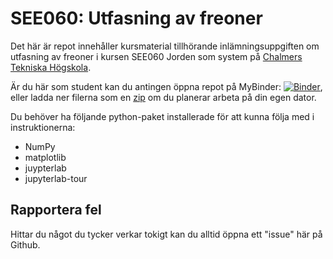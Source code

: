 # SEE060: Utfasning av freoner
Det här är repot innehåller kursmaterial tillhörande inlämningsuppgiften om utfasning av freoner i kursen SEE060 Jorden som system på [Chalmers Tekniska Högskola](https://www.chalmers.se/).

Är du här som student kan du antingen öppna repot på MyBinder: [![Binder](https://mybinder.org/badge_logo.svg)](https://mybinder.org/v2/gh/Holmgren825/SEE060_OLR/HEAD?labpath=01_introduktion.ipynb), eller ladda ner filerna som en [zip](https://github.com/Holmgren825/SEE060_OLR/archive/refs/heads/main.zip) om du planerar arbeta på din egen dator.

Du behöver ha följande python-paket installerade för att kunna följa med i instruktionerna:
- NumPy
- matplotlib
- juypterlab
- jupyterlab-tour


## Rapportera fel
Hittar du något du tycker verkar tokigt kan du alltid öppna ett "issue" här på Github.

